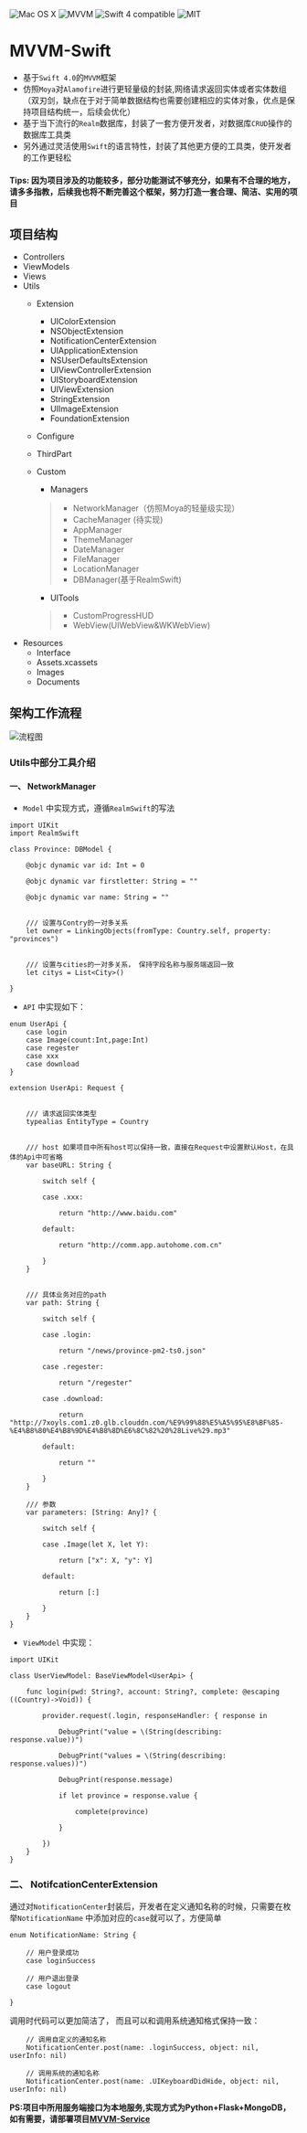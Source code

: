 ![Mac OS X](https://img.shields.io/badge/os-Mac%20OS%20X-green.svg?style=flat)
![MVVM](https://img.shields.io/badge/Design%20Pattern-MVVM-4BC51D.svg?style=flat)
![Swift 4 compatible](https://img.shields.io/badge/swift4-compatible-4BC51D.svg?style=flat)
![MIT](https://img.shields.io/badge/license-Apache2-blue.svg?style=flat)

# MVVM-Swift
* 基于`Swift 4.0`的`MVVM`框架
* 仿照`Moya`对`Alamofire`进行更轻量级的封装,网络请求返回实体或者实体数组（双刃剑，缺点在于对于简单数据结构也需要创建相应的实体对象，优点是保持项目结构统一，后续会优化）
* 基于当下流行的`Realm`数据库，封装了一套方便开发者，对数据库`CRUD`操作的数据库工具类
* 另外通过灵活使用`Swift`的语言特性，封装了其他更方便的工具类，使开发者的工作更轻松

#### Tips: 因为项目涉及的功能较多，部分功能测试不够充分，如果有不合理的地方，请多多指教，后续我也将不断完善这个框架，努力打造一套合理、简洁、实用的项目

## 项目结构
* Controllers
* ViewModels
* Views
* Utils
	* Extension
		* UIColorExtension
		* NSObjectExtension
		* NotificationCenterExtension
		* UIApplicationExtension
		* NSUserDefaultsExtension
		* UIViewControllerExtension
		* UIStoryboardExtension
		* UIViewExtension
		* StringExtension
		* UIImageExtension
		* FoundationExtension 
	* Configure
	* ThirdPart
	* Custom
		* Managers
		> * NetworkManager（仿照Moya的轻量级实现）
		> * CacheManager (待实现)
		> * AppManager
		> * ThemeManager
		> * DateManager
		> * FileManager
		> * LocationManager
		> * DBManager(基于RealmSwift)
		
		* UITools
		> * CustomProgressHUD
		> * WebView(UIWebView&WKWebView)
* Resources
	* Interface
	* Assets.xcassets
	* Images
	* Documents

## 架构工作流程
![流程图](http://7xoyls.com1.z0.glb.clouddn.com/mvvmflow.png)

### Utils中部分工具介绍

#### 一、 NetworkManager
*  `Model` 中实现方式，遵循`RealmSwift`的写法

```
import UIKit
import RealmSwift

class Province: DBModel {
	
	@objc dynamic var id: Int = 0
	
	@objc dynamic var firstletter: String = ""
	
	@objc dynamic var name: String = ""


	/// 设置与Contry的一对多关系
	let owner = LinkingObjects(fromType: Country.self, property: "provinces")


	/// 设置与cities的一对多关系， 保持字段名称与服务端返回一致
	let citys = List<City>()
	
}

```

* `API` 中实现如下：

```
enum UserApi {
	case login
	case Image(count:Int,page:Int)
	case regester
	case xxx
	case download
}

extension UserApi: Request {


	/// 请求返回实体类型
	typealias EntityType = Country


	/// host 如果项目中所有host可以保持一致，直接在Request中设置默认Host，在具体的Api中可省略
	var baseURL: String {
		
		switch self {
			
		case .xxx:
			
			return "http://www.baidu.com"
			
		default:
			
			return "http://comm.app.autohome.com.cn"
			
		}
	}


	/// 具体业务对应的path
	var path: String {
		
		switch self {
			
		case .login:
			
			return "/news/province-pm2-ts0.json"
			
		case .regester:
			
			return "/regester"
			
		case .download:
			
			return "http://7xoyls.com1.z0.glb.clouddn.com/%E9%99%88%E5%A5%95%E8%BF%85-%E4%B8%80%E4%B8%9D%E4%B8%8D%E6%8C%82%20%28Live%29.mp3"
			
		default:
			
			return ""
			
		}
	}
	
	/// 参数
	var parameters: [String: Any]? {
		
		switch self {
			
		case .Image(let X, let Y):
			
			return ["x": X, "y": Y]
			
		default:
			
			return [:]
			
		}
	}
}

```

* `ViewModel` 中实现：

```
import UIKit

class UserViewModel: BaseViewModel<UserApi> {
	
	func login(pwd: String?, account: String?, complete: @escaping ((Country)->Void)) {
		
		provider.request(.login, responseHandler: { response in
			
			DebugPrint("value = \(String(describing: response.value))")
			
			DebugPrint("values = \(String(describing: response.values))")
			
			DebugPrint(response.message)
			
			if let province = response.value {
				
				complete(province)
				
			}
			
		})
	}
}
```

### 二、 NotifcationCenterExtension
通过对`NotificationCenter`封装后，开发者在定义通知名称的时候，只需要在枚举`NotificationName` 中添加对应的`case`就可以了，方便简单

```
enum NotificationName: String {

	// 用户登录成功
	case loginSuccess

	// 用户退出登录
	case logout

}

```

调用时代码可以更加简洁了， 而且可以和调用系统通知格式保持一致：

```
    // 调用自定义的通知名称
    NotificationCenter.post(name: .loginSuccess, object: nil, userInfo: nil)

    // 调用系统的通知名称
    NotificationCenter.post(name: .UIKeyboardDidHide, object: nil, userInfo: nil)

```

**PS:项目中所用服务端接口为本地服务,实现方式为Python+Flask+MongoDB，如有需要，请部署项目[MVVM-Service](https://github.com/Dylanooo/MVVM-Service)**



